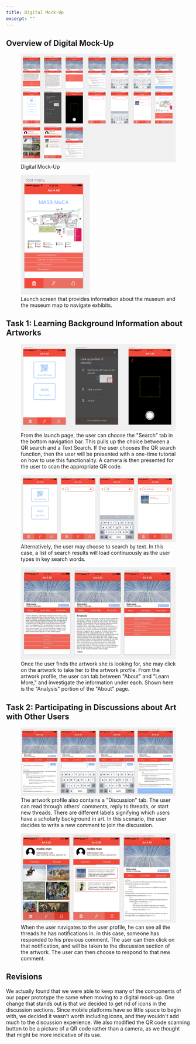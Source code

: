 ```yaml
---
title: Digital Mock-Up
excerpt: ""
---
```


## Overview of Digital Mock-Up

<figure>
<img src="../assets/images/mockup-overview.jpg" alt="cam" style="max-width: 100%;"/>
<figcaption>Digital Mock-Up</figcaption>
</figure>

<figure>
<img src="../assets/images/mockup-launch.jpg" alt="cam" style=""/>
<figcaption>Launch screen that provides information about the museum and the museum map to navigate exhibits.</figcaption>
</figure>



## Task 1: Learning Background Information about Artworks

<figure>
<img src="../assets/images/mockup-qr.jpg" alt="cam" style="max-width: 100%;"/>
<figcaption>From the launch page, the user can choose the "Search" tab in the bottom navigation bar. This pulls up the choice between a QR search and a Text Search. If the user chooses the QR search function, then the user will be presented with a one-time tutorial on how to use this functionality. A camera is then presented for the user to scan the appropriate QR code.</figcaption>
</figure>

<figure>
<img src="../assets/images/mockup-text-search.jpg" alt="cam" style="max-width: 100%;"/>
<figcaption>Alternatively, the user may choose to search by text. In this case, a list of search results will load continuously as the user types in key search words. </figcaption>
</figure>

<figure>
<img src="../assets/images/mockup-learn.jpg" alt="cam" style="max-width: 100%;"/>
<figcaption>Once the user finds the artwork she is looking for, she may click on the artwork to take her to the artwork profile. From the artwork profile, the user can tab between "About" and "Learn More," and investigate the information under each. Shown here is the "Analysis" portion of the "About" page.</figcaption>
</figure>

## Task 2: Participating in Discussions about Art with Other Users

<figure>
<img src="../assets/images/mockup-discuss.jpg" alt="cam" style="max-width: 100%;"/>
<figcaption>The artwork profile also contains a "Discussion" tab. The user can read through others' comments, reply to threads, or start new threads. There are different labels signifying which users have a scholarly background in art. In this scenario, the user decides to write a new comment to join the discussion.</figcaption>
</figure>

<figure>
<img src="../assets/images/mockup-profile.jpg" alt="cam" style="max-width: 100%;"/>
<figcaption>When the user navigates to the user profile, he can see all the threads he has notifications in. In this case, someone has responded to his previous comment. The user can then click on that notification, and will be taken to the discussion section of the artwork. The user can then choose to respond to that new comment. </figcaption>
</figure>

## Revisions

We actually found that we were able to keep many of the components of our paper prototype the same when moving to a digital mock-up. One change that stands out is that we decided to get rid of icons in the discussion sections. Since mobile platforms have so little space to begin with, we decided it wasn't worth including icons, and they wouldn't add much to the discussion experience. We also modified the QR code scanning button to be a picture of a QR code rather than a camera, as we thought that might be more indicative of its use. 
